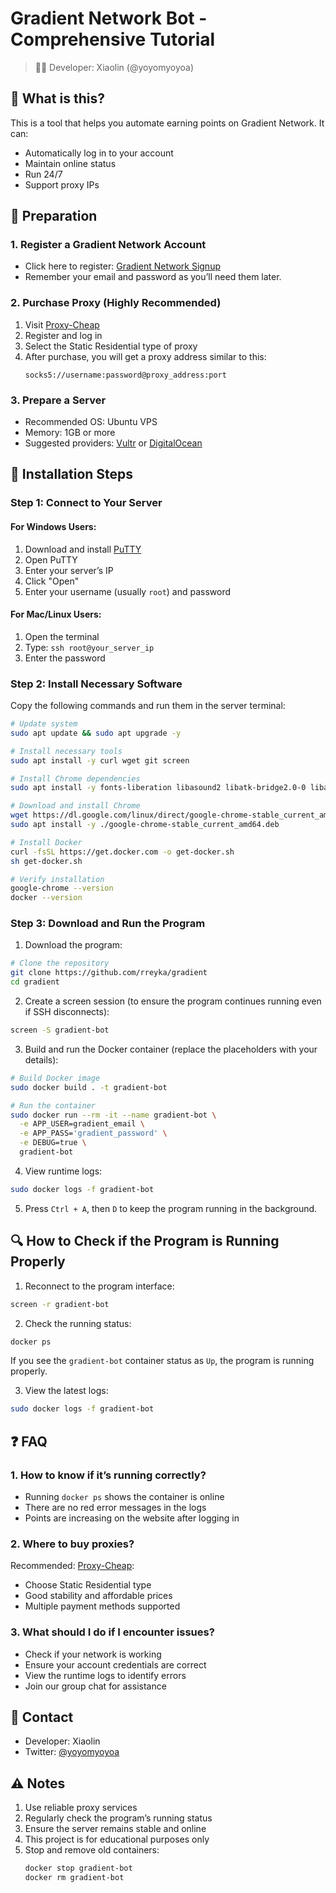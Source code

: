 # Gradient Network Bot - Comprehensive Tutorial

> 👨‍💻 Developer: Xiaolin (@yoyomyoyoa)

## 🌟 What is this?

This is a tool that helps you automate earning points on Gradient Network. It can:
- Automatically log in to your account
- Maintain online status
- Run 24/7
- Support proxy IPs

## 🎯 Preparation

### 1. Register a Gradient Network Account
- Click here to register: [Gradient Network Signup](https://app.gradient.network/signup?code=VV3TZE)
- Remember your email and password as you’ll need them later.

### 2. Purchase Proxy (Highly Recommended)
1. Visit [Proxy-Cheap](https://app.proxy-cheap.com/r/puD3oz)
2. Register and log in
3. Select the Static Residential type of proxy
4. After purchase, you will get a proxy address similar to this:
   ```
   socks5://username:password@proxy_address:port
   ```

### 3. Prepare a Server
- Recommended OS: Ubuntu VPS
- Memory: 1GB or more
- Suggested providers: [Vultr](https://www.vultr.com/) or [DigitalOcean](https://www.digitalocean.com/)

## 📝 Installation Steps

### Step 1: Connect to Your Server

#### For Windows Users:
1. Download and install [PuTTY](https://www.putty.org/)
2. Open PuTTY
3. Enter your server’s IP
4. Click "Open"
5. Enter your username (usually `root`) and password

#### For Mac/Linux Users:
1. Open the terminal
2. Type: `ssh root@your_server_ip`
3. Enter the password

### Step 2: Install Necessary Software

Copy the following commands and run them in the server terminal:
```bash
# Update system
sudo apt update && sudo apt upgrade -y

# Install necessary tools
sudo apt install -y curl wget git screen

# Install Chrome dependencies
sudo apt install -y fonts-liberation libasound2 libatk-bridge2.0-0 libatk1.0-0 libatspi2.0-0 libcairo2 libcups2 libdbus-1-3 libdrm2 libexpat1 libgbm1 libglib2.0-0 libnspr4 libnss3 libpango-1.0-0 libx11-6 libxcb1 libxcomposite1 libxdamage1 libxext6 libxfixes3 libxkbcommon0 libxrandr2 xdg-utils

# Download and install Chrome
wget https://dl.google.com/linux/direct/google-chrome-stable_current_amd64.deb
sudo apt install -y ./google-chrome-stable_current_amd64.deb

# Install Docker
curl -fsSL https://get.docker.com -o get-docker.sh
sh get-docker.sh

# Verify installation
google-chrome --version
docker --version
```

### Step 3: Download and Run the Program

1. Download the program:
```bash
# Clone the repository
git clone https://github.com/rreyka/gradient
cd gradient
```

2. Create a screen session (to ensure the program continues running even if SSH disconnects):
```bash
screen -S gradient-bot
```

3. Build and run the Docker container (replace the placeholders with your details):
```bash
# Build Docker image
sudo docker build . -t gradient-bot

# Run the container
sudo docker run --rm -it --name gradient-bot \
  -e APP_USER=gradient_email \
  -e APP_PASS='gradient_password' \
  -e DEBUG=true \
  gradient-bot

```

4. View runtime logs:
```bash
sudo docker logs -f gradient-bot
```

5. Press `Ctrl + A`, then `D` to keep the program running in the background.

## 🔍 How to Check if the Program is Running Properly

1. Reconnect to the program interface:
```bash
screen -r gradient-bot
```

2. Check the running status:
```bash
docker ps
```
If you see the `gradient-bot` container status as `Up`, the program is running properly.

3. View the latest logs:
```bash
sudo docker logs -f gradient-bot
```

## ❓ FAQ

### 1. How to know if it’s running correctly?
- Running `docker ps` shows the container is online
- There are no red error messages in the logs
- Points are increasing on the website after logging in

### 2. Where to buy proxies?
Recommended: [Proxy-Cheap](https://app.proxy-cheap.com/r/ksvW8Z):
- Choose Static Residential type
- Good stability and affordable prices
- Multiple payment methods supported

### 3. What should I do if I encounter issues?
- Check if your network is working
- Ensure your account credentials are correct
- View the runtime logs to identify errors
- Join our group chat for assistance

## 📱 Contact

- Developer: Xiaolin
- Twitter: [@yoyomyoyoa](https://twitter.com/yoyomyoyoa)

## ⚠️ Notes

1. Use reliable proxy services
2. Regularly check the program’s running status
3. Ensure the server remains stable and online
4. This project is for educational purposes only
5. Stop and remove old containers:
   ```bash
   docker stop gradient-bot
   docker rm gradient-bot
   ```
